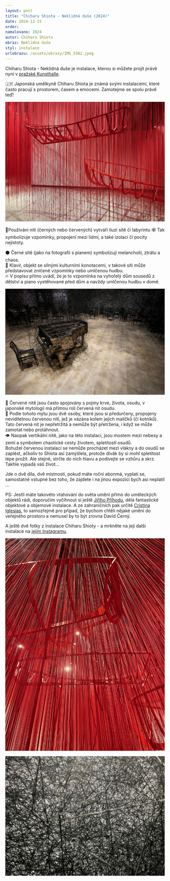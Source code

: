 ```yaml
---
layout: post
title: "Chiharu Shiota - Neklidná duše (2024)"
date: 2024-12-15
order: 
namalovano: 2024
autor: Chiharu Shiota
obraz: Neklidná duše
styl: instalace
urlobrazu: /assets/obrazy/IMG_5582.jpeg
---
```


Chiharu Shiota - Neklidná duše je instalace, kterou si můžete projít právě nyní v [pražské Kunsthalle](https://www.kunsthallepraha.org/udalosti/chiharu-shiota-neklidna-duse). 

🇯🇵 Japonská umělkyně Chiharu Shiota je známá svými instalacemi, které často pracují s prostorem, časem a emocemi. Zamotejme se spolu právě teď!

![Chiharu Shiota - Červená síť](/assets/obrazy/IMG_5582.jpeg)

🧵Používání nití (černých nebo červených) vytváří iluzi sítě či labyrintu
🕸️ Tak symbolizuje vzpomínky, propojení mezi lidmi, a také izolaci či pocity nejistoty.

⚫️ Černé sítě (jako na fotografii s pianem) symbolizují melancholii, ztrátu a chaos. \
🎹 Klavír, objekt se silnými kulturními konotacemi, v takové síti může představovat zničené vzpomínky nebo umlčenou hudbu.  \
🔥 V popisu přímo uvádí, že je to vzpomínka na vyhořelý dům sousedů z dětství a piano vystěhované před dům a navždy umlčenou hudbu v domě.

![Chiharu Shiota - Černá síť](/assets/obrazy/chiharu-shiota-piano.jpg)

🔴 Červené nitě jsou často spojovány s pojmy krve, života, osudu, v japonské mytologii má přímou roli červená nit osudu. \
🔮 Podle tohoto mýtu jsou dvě osoby, které jsou si předurčeny, propojeny neviditelnou červenou nití, jež je vázána kolem jejich malíčků (či kotníků). Tato červená nit je nepřetržitá a nemůže být přetržena, i když se může zamotat nebo protáhnout. \
👁️ Naopak vertikální nitě, jako na této instalaci, jsou mostem mezi nebesy a zemí a symbolem chaotické cesty životem, spletitostí osudů. \
Bohužel červenou instalací se nemůže procházet mezi vlákny a do osudů se zaplést, ačkoliv to Shiota asi zamýšlela, protože divák by si mohl spletitost lépe prožít. Ale stejně, strčte do nich hlavu a podívejte se vzhůru a skrz. Takhle vypadá váš život...

Jde o dvě díla, dvě místnosti, pokud máte roční abonmá, vyplatí se, samostatné vstupné bez toho, že zajdete i na jinou expozici bych asi neplatil ...

PS: Jestli máte takovéto vtahování do světa umění přímo do uměleckých objektů rádi, doporučím vyčíhnout si ještě [Jiřího Příhodu](https://www.jiriprihoda.cz/), dělá fantastické objektové a objemové instalace. A ze zahraničních pak určitě [Cristina Iglesias](https://cristinaiglesias.com/), to samozřejmě pro případ, že bychom chtěli nějaké umění do veřejného prostoru a nemusel by to být zrovna David Černý. 

A ještě dvě fotky z instalace Chiharu Shioty - a mrkněte na její další instalace na [jejím Instagramu](https://www.instagram.com/chiharushiota/). 

![Chiharu Shiota - Červená síť](/assets/obrazy/IMG_5586.jpeg)

![Chiharu Shiota - Černá síť](/assets/obrazy/IMG_5589.jpeg)
